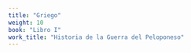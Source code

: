 ```yaml
---
title: "Griego"
weight: 10
book: "Libro I"
work_title: "Historia de la Guerra del Peloponeso"
---
```

